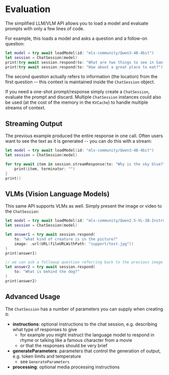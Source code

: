 #  Evaluation

The simplified LLM/VLM API allows you to load a model and evaluate prompts with only a few lines of code.

For example, this loads a model and asks a question and a follow-on question:

```swift
let model = try await loadModel(id: "mlx-community/Qwen3-4B-4bit")
let session = ChatSession(model)
print(try await session.respond(to: "What are two things to see in San Francisco?")
print(try await session.respond(to: "How about a great place to eat?")
```

The second question actually refers to information (the location) from the first
question -- this context is maintained inside the ``ChatSession`` object.

If you need a one-shot prompt/response simply create a ``ChatSession``, evaluate
the prompt and discard.  Multiple ``ChatSession`` instances could also be used
(at the cost of the memory in the `KVCache`) to handle multiple streams of
context.

## Streaming Output

The previous example produced the entire response in one call.  Often
users want to see the text as it is generated -- you can do this with
a stream:

```swift
let model = try await loadModel(id: "mlx-community/Qwen3-4B-4bit")
let session = ChatSession(model)

for try await item in session.streamResponse(to: "Why is the sky blue?") {
    print(item, terminator: "")
}
print()
```

## VLMs (Vision Language Models)

This same API supports VLMs as well.  Simply present the image or video
to the ``ChatSession``:

```swift
let model = try await loadModel(id: "mlx-community/Qwen2.5-VL-3B-Instruct-4bit")
let session = ChatSession(model)

let answer1 = try await session.respond(
    to: "what kind of creature is in the picture?"
    image: .url(URL(fileURLWithPath: "support/test.jpg"))
)
print(answer1)

// we can ask a followup question referring back to the previous image
let answer2 = try await session.respond(
    to: "What is behind the dog?"
)
print(answer2)
```

## Advanced Usage

The ``ChatSession`` has a number of parameters you can supply when creating it:

- **instructions**: optional instructions to the chat session, e.g. describing what type of responses to give
    - for example you might instruct the language model to respond in rhyme or
        talking like a famous character from a movie
    - or that the responses should be very brief
- **generateParameters**: parameters that control the generation of output, e.g. token limits and temperature
    - see ``GenerateParameters``
- **processing**: optional media processing instructions
